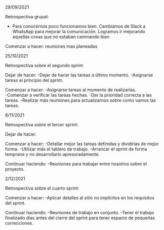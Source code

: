 29/09/2021

Retrospectiva grupal:

* Para conocernos poco funcionamos bien. Cambiamos de Slack a WhatsApp para mejorar la comunicación. Logramos ir mejorando aquellas cosas que no estaban caminando bien
	
Comenzar a hacer: reuniones mas planeadas

25/10/2021

Retrospectiva sobre el segundo sprint: 

Dejar de hacer: 
-Dejar de hacer las tareas a último momento.
-Asignarse tareas al principio del sprint.

Comenzar a hacer: 
-Asignarse tareas al momento de realizarlas.  
-Comenzar a verificar las tareas hechas.
-Dar la prioridad correcta a las tareas.
-Realizar más reuniones para actualizarnos sobre como vamos las tareas.

8/11/2021

Retrospectiva sobre el tercer sprint: 

Dejar de hacer: 

Comenzar a hacer: 
-Detallar mejor las tareas definidas y dividirlas de mejor forma. 
-Utilizar más el tablero de trabajo. 
-Arrancar el sprint de forma temprana y no desarrollarlo apresuradamente. 

Continuar haciendo: 
-Reuniones para trabajar entre nosotros sobre el proyecto. 

2/12/2021

Retrospectiva sobre el cuarto sprint: 

Comenzar a hacer: 
-Aplicar detalles al sitio no implícitos en los requisitos del sprint. 

Continuar haciendo: 
-Reuniones de trabajo en conjunto. 
-Tener el trabajo finalizado días antes del cierre del sprint para tener espacio de pequeñas correcciones. 